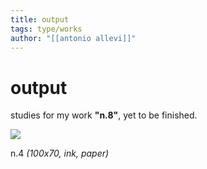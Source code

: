 ```yaml
---
title: output
tags: type/works
author: "[[antonio allevi]]"
---
```

# output

studies for my work **"n.8"**, yet to be finished.

<img src="/assets/IMG_2632.PNG">

n.4 
_(100x70, ink, paper)_



